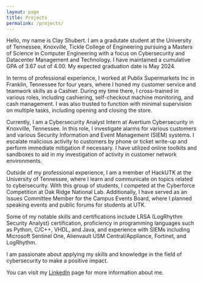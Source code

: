 ```yaml
---
layout: page
title: Projects
permalink: /projects/
---
```


Hello, my name is Clay Shubert. I am a gradutate student at the University of Tennessee, Knoxville, Tickle College of Engineering pursuing a Masters of Science in Computer Engineering with a focus on Cybersecurity and Datacenter Management and Technology. I have maintained a cumulative GPA of 3.67 out of 4.00. My expected graduation date is May 2024.

In terms of professional experience, I worked at Publix Supermarkets Inc in Franklin, Tennessee for four years, where I honed my customer service and teamwork skills as a Cashier. During my time there, I cross-trained in various roles, including cashiering, self-checkout machine monitoring, and cash management. I was also trusted to function with minimal supervision on multiple tasks, including opening and closing the store.

Currently, I am a Cybersecurity Analyst Intern at Avertium Cybersecurity in Knoxville, Tennessee. In this role, I investigate alarms for various customers and various Security Information and Event Management (SIEM) systems. I escalate malicious activity to customers by phone or ticket write-up and perform immediate mitigation if necessary. I have utilized online toolkits and sandboxes to aid in my investigation of activity in customer network environments.

Outside of my professional experience, I am a member of HackUTK at the University of Tennessee, where I learn and communicate on topics related to cybersecurity. With this group of students, I competed at the Cyberforce Competition at Oak Ridge National Lab. Additionally, I have served as an Issues Committee Member for the Campus Events Board, where I planned speaking events and public forums for students at UTK.

Some of my notable skills and certifications include LRSA (LogRhythm Security Analyst) certification, proficiency in programming languages such as Python, C/C++, VHDL, and Java, and experience with SIEMs including Microsoft Sentinel One, Alienvault USM Central/Appliance, Fortinet, and LogRhythm.

I am passionate about applying my skills and knowledge in the field of cybersecurity to make a positive impact. 

You can visit my [LinkedIn](https://www.linkedin.com/in/clayshubert/) page for more information about me. 
